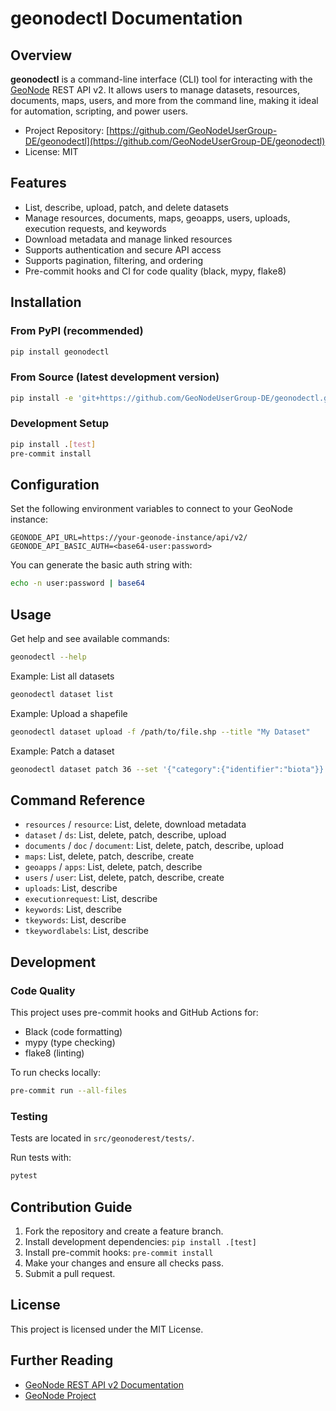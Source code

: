 # geonodectl Documentation

## Overview

**geonodectl** is a command-line interface (CLI) tool for interacting with the [GeoNode](https://geonode.org/) REST API v2. It allows users to manage datasets, resources, documents, maps, users, and more from the command line, making it ideal for automation, scripting, and power users.

- Project Repository: [https://github.com/GeoNodeUserGroup-DE/geonodectl](https://github.com/GeoNodeUserGroup-DE/geonodectl)
- License: MIT

## Features

- List, describe, upload, patch, and delete datasets
- Manage resources, documents, maps, geoapps, users, uploads, execution requests, and keywords
- Download metadata and manage linked resources
- Supports authentication and secure API access
- Supports pagination, filtering, and ordering
- Pre-commit hooks and CI for code quality (black, mypy, flake8)

## Installation


### From PyPI (recommended)
```bash
pip install geonodectl
```

### From Source (latest development version)
```bash
pip install -e 'git+https://github.com/GeoNodeUserGroup-DE/geonodectl.git@main#egg=geonodectl'
```

### Development Setup
```bash
pip install .[test]
pre-commit install
```

## Configuration

Set the following environment variables to connect to your GeoNode instance:

```
GEONODE_API_URL=https://your-geonode-instance/api/v2/
GEONODE_API_BASIC_AUTH=<base64-user:password>
```

You can generate the basic auth string with:
```bash
echo -n user:password | base64
```

## Usage

Get help and see available commands:
```bash
geonodectl --help
```

Example: List all datasets
```bash
geonodectl dataset list
```

Example: Upload a shapefile
```bash
geonodectl dataset upload -f /path/to/file.shp --title "My Dataset"
```

Example: Patch a dataset
```bash
geonodectl dataset patch 36 --set '{"category":{"identifier":"biota"}}'
```

## Command Reference

- `resources` / `resource`: List, delete, download metadata
- `dataset` / `ds`: List, delete, patch, describe, upload
- `documents` / `doc` / `document`: List, delete, patch, describe, upload
- `maps`: List, delete, patch, describe, create
- `geoapps` / `apps`: List, delete, patch, describe
- `users` / `user`: List, delete, patch, describe, create
- `uploads`: List, describe
- `executionrequest`: List, describe
- `keywords`: List, describe
- `tkeywords`: List, describe
- `tkeywordlabels`: List, describe

## Development

### Code Quality

This project uses pre-commit hooks and GitHub Actions for:
- Black (code formatting)
- mypy (type checking)
- flake8 (linting)

To run checks locally:
```bash
pre-commit run --all-files
```

### Testing

Tests are located in `src/geonoderest/tests/`.

Run tests with:
```bash
pytest
```

## Contribution Guide

1. Fork the repository and create a feature branch.
2. Install development dependencies: `pip install .[test]`
3. Install pre-commit hooks: `pre-commit install`
4. Make your changes and ensure all checks pass.
5. Submit a pull request.

## License

This project is licensed under the MIT License.

## Further Reading
- [GeoNode REST API v2 Documentation](https://docs.geonode.org/en/master/devel/api/V2/index.html)
- [GeoNode Project](https://geonode.org/)
